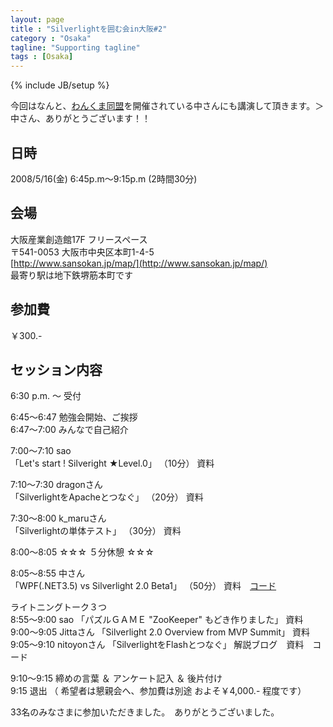 ```yaml
---
layout: page
title : "Silverlightを囲む会in大阪#2"
category : "Osaka"
tagline: "Supporting tagline"
tags : [Osaka]
---
```

{% include JB/setup %}

今回はなんと、[わんくま同盟](http://www.wankuma.com/)を開催されている中さんにも講演して頂きます。＞中さん、ありがとうございます！！


## 日時
2008/5/16(金) 6:45p.m～9:15p.m (2時間30分)

## 会場
大阪産業創造館17F フリースペース  
〒541-0053 大阪市中央区本町1-4-5  
[http://www.sansokan.jp/map/](http://www.sansokan.jp/map/)  
最寄り駅は地下鉄堺筋本町です
  
## 参加費
￥300.-

## セッション内容
6:30 p.m. ～ 受付

 6:45～6:47   勉強会開始、ご挨拶  
 6:47～7:00   みんなで自己紹介

 7:00～7:10   sao  
 「Let's start ! Silveright ★Level.0」  （10分） 資料

 7:10～7:30   dragonさん  
 「SilverlightをApacheとつなぐ」 （20分） 資料

7:30～8:00   k_maruさん  
 「Silverlightの単体テスト」  （30分） 資料

   8:00～8:05 ☆☆☆ ５分休憩 ☆☆☆

8:05～8:55  中さん  
 「WPF(.NET3.5) vs Silverlight 2.0 Beta1」 （50分） 資料　[コード](http://silverlightsquare.com/source/02_WPF%28.NET3.5%29vsSilverlight2.0Beta1.lzh)

ライトニングトーク３つ  
8:55～9:00  sao  「パズルＧＡＭＥ "ZooKeeper" もどき作りました」  資料  
9:00～9:05  Jittaさん 「Silverlight 2.0 Overview from MVP Summit」   資料  
9:05～9:10  nitoyonさん 「SilverlightをFlashとつなぐ」  解説ブログ　資料　コード  

9:10～9:15   締めの言葉 ＆ アンケート記入 ＆ 後片付け  
9:15   退出 （ 希望者は懇親会へ、参加費は別途 およそ￥4,000.- 程度です）

33名のみなさまに参加いただきました。　ありがとうございました。
